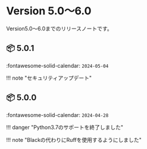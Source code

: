 Version 5.0～6.0
=================

Version5.0～6.0までのリリースノートです。

## :package: 5.0.1

:fontawesome-solid-calendar: `2024-05-04`

!!! note "セキュリティアップデート"

## :package: 5.0.0

:fontawesome-solid-calendar: `2024-04-28`

!!! danger "Python3.7のサポートを終了しました"

!!! note "Blackの代わりにRuffを使用するようにしました"

